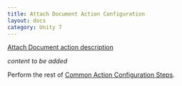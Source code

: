 ```yaml
---
title: Attach Document Action Configuration
layout: docs
category: Unity 7
---
```

[Attach Document action description](../../features/case-management/attach-document.md)

*content to be added*

Perform the rest of [Common Action Configuration Steps](../actions.md#common-actions-configuration-steps). 
